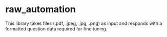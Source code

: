 # raw_automation
This library takes files (.pdf, .jpeg, .jpg, .png) as input and responds with a formatted question data required for fine tuning.
